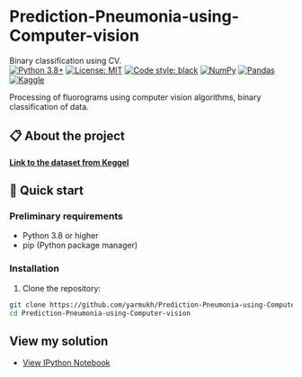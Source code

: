 # Prediction-Pneumonia-using-Computer-vision
Binary classification using CV.  
[![Python 3.8+](https://img.shields.io/badge/python-3.8+-blue.svg)](https://www.python.org/downloads/)
[![License: MIT](https://img.shields.io/badge/License-MIT-yellow.svg)](https://opensource.org/licenses/MIT)
[![Code style: black](https://img.shields.io/badge/code%20style-black-000000.svg)](https://github.com/psf/black)
[![NumPy](https://img.shields.io/badge/NumPy-4DABCF?logo=numpy&logoColor=fff)](#)
[![Pandas](https://img.shields.io/badge/Pandas-150458?logo=pandas&logoColor=fff)](#)
[![Kaggle](https://img.shields.io/badge/Kaggle-20BEFF?logo=kaggle&logoColor=fff)](#)

Processing of fluorograms using computer vision algorithms, binary classification of data.  

## 📋 **About the project**  


[**Link to the dataset from Keggel**](https://www.kaggle.com/datasets/paultimothymooney/chest-xray-pneumonia/data)  

## 🚀 Quick start

### Preliminary requirements

- Python 3.8 or higher
- pip (Python package manager)

### Installation

1. Clone the repository:
```bash
git clone https://github.com/yarmukh/Prediction-Pneumonia-using-Computer-vision.git
cd Prediction-Pneumonia-using-Computer-vision
```

## **View my solution**

- [View IPython Notebook](https://github.com/yarmukh/Prediction-Pneumonia-using-Computer-vision/blob/main/notebook.ipynb)
